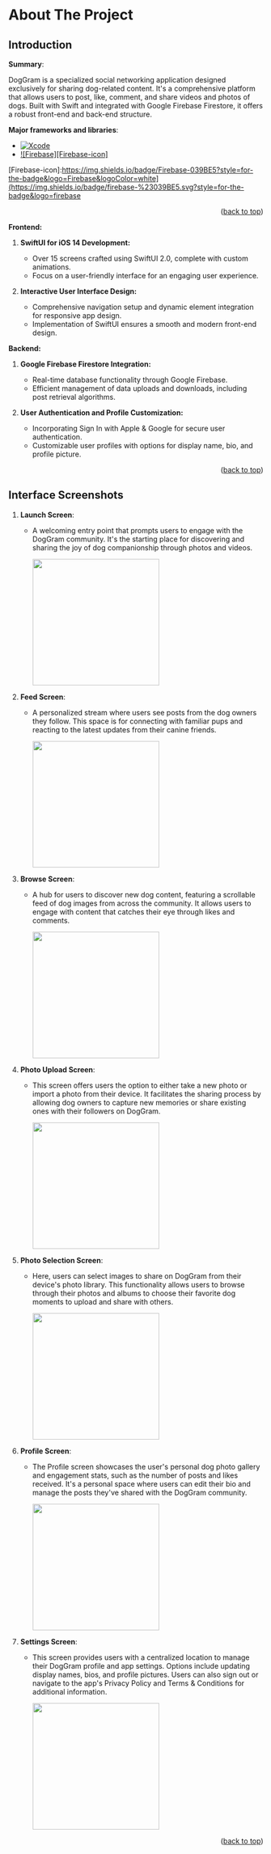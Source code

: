 # About The Project

## Introduction

**Summary**:

DogGram is a specialized social networking application designed exclusively for sharing dog-related content. It's a comprehensive platform that allows users to post, like, comment, and share videos and photos of dogs. Built with Swift and integrated with Google Firebase Firestore, it offers a robust front-end and back-end structure.


**Major frameworks and libraries**:


* [![Xcode][Xcode-icon]][Xcode-url]
* [![Firebase][Firebase-icon]][Firebase-url]

  

[Firebase-url]:https://firebase.google.com/
[Firebase-icon]:https://img.shields.io/badge/Firebase-039BE5?style=for-the-badge&logo=Firebase&logoColor=white](https://img.shields.io/badge/firebase-%23039BE5.svg?style=for-the-badge&logo=firebase

[Xcode-url]:https://developer.apple.com/xcode/
[Xcode-icon]:https://img.shields.io/badge/Xcode-007ACC?style=for-the-badge&logo=Xcode&logoColor=white

<p align="right">(<a href="#readme-top">back to top</a>)</p>


**Frontend:**

1. **SwiftUI for iOS 14 Development:**
   - Over 15 screens crafted using SwiftUI 2.0, complete with custom animations.
   - Focus on a user-friendly interface for an engaging user experience.

2. **Interactive User Interface Design:**
   - Comprehensive navigation setup and dynamic element integration for responsive app design.
   - Implementation of SwiftUI ensures a smooth and modern front-end design.

**Backend:**

1. **Google Firebase Firestore Integration:**
   - Real-time database functionality through Google Firebase.
   - Efficient management of data uploads and downloads, including post retrieval algorithms.

2. **User Authentication and Profile Customization:**
   - Incorporating Sign In with Apple & Google for secure user authentication.
   - Customizable user profiles with options for display name, bio, and profile picture.



<p align="right">(<a href="#readme-top">back to top</a>)</p>


## Interface Screenshots



1. **Launch Screen**:
   - A welcoming entry point that prompts users to engage with the DogGram community. It's the starting place for discovering and sharing the joy of dog companionship through photos and videos.

     <img src="https://github.com/vickyzhang7/Trip-share-website/assets/130918669/1ccbf39f-d6c8-43c7-a4bd-527fdae7b8c3" width="250">

2. **Feed Screen**:
   - A personalized stream where users see posts from the dog owners they follow. This space is for connecting with familiar pups and reacting to the latest updates from their canine friends.

      <img src="https://github.com/vickyzhang7/Trip-share-website/assets/130918669/6c5d2ee3-4afe-43e9-8768-47c32781555e" width="250">


3. **Browse Screen**:
   - A hub for users to discover new dog content, featuring a scrollable feed of dog images from across the community. It allows users to engage with content that catches their eye through likes and comments.
   
     <img src="https://github.com/vickyzhang7/Trip-share-website/assets/130918669/926e9d15-274f-4186-8109-8b048a8e1f92" width="250">



4. **Photo Upload Screen**:
   - This screen offers users the option to either take a new photo or import a photo from their device. It facilitates the sharing process by allowing dog owners to capture new memories or share existing ones with their followers on DogGram.

      <img src="https://github.com/vickyzhang7/Trip-share-website/assets/130918669/3e54803b-2bf6-4746-a9b9-702a48ab9ae3" width="250">


5. **Photo Selection Screen**:
   - Here, users can select images to share on DogGram from their device's photo library. This functionality allows users to browse through their photos and albums to choose their favorite dog moments to upload and share with others.

     <img src="https://github.com/vickyzhang7/Trip-share-website/assets/130918669/e78c0035-5aef-4633-9fdb-c36020da4266" width="250">


6. **Profile Screen**:
   - The Profile screen showcases the user's personal dog photo gallery and engagement stats, such as the number of posts and likes received. It's a personal space where users can edit their bio and manage the posts they've shared with the DogGram community.

     <img src="https://github.com/vickyzhang7/Trip-share-website/assets/130918669/36b740a4-66df-4a57-8318-625d447586bc" width="250">


7. **Settings Screen**:
   - This screen provides users with a centralized location to manage their DogGram profile and app settings. Options include updating display names, bios, and profile pictures. Users can also sign out or navigate to the app's Privacy Policy and Terms & Conditions for additional information.

     <img src="https://github.com/vickyzhang7/Trip-share-website/assets/130918669/55b9f9b1-2c81-49b8-8af6-26c822fbaf9e" width="250">


<p align="right">(<a href="#readme-top">back to top</a>)</p>






